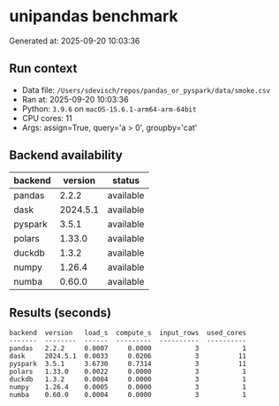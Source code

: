 # unipandas benchmark

Generated at: 2025-09-20 10:03:36

## Run context
- Data file: `/Users/sdevisch/repos/pandas_or_pyspark/data/smoke.csv`
- Ran at: 2025-09-20 10:03:36
- Python: `3.9.6` on `macOS-15.6.1-arm64-arm-64bit`
- CPU cores: 11
- Args: assign=True, query='a > 0', groupby='cat'

## Backend availability

| backend | version | status |
|---|---|---|
| pandas | 2.2.2 | available |
| dask | 2024.5.1 | available |
| pyspark | 3.5.1 | available |
| polars | 1.33.0 | available |
| duckdb | 1.3.2 | available |
| numpy | 1.26.4 | available |
| numba | 0.60.0 | available |

## Results (seconds)

```text
backend  version   load_s  compute_s  input_rows  used_cores
-------  --------  ------  ---------  ----------  ----------
pandas   2.2.2     0.0007     0.0000           3           1
dask     2024.5.1  0.0033     0.0206           3          11
pyspark  3.5.1     3.6730     0.7314           3          11
polars   1.33.0    0.0022     0.0000           3           1
duckdb   1.3.2     0.0084     0.0000           3           1
numpy    1.26.4    0.0005     0.0000           3           1
numba    0.60.0    0.0004     0.0000           3           1
```
